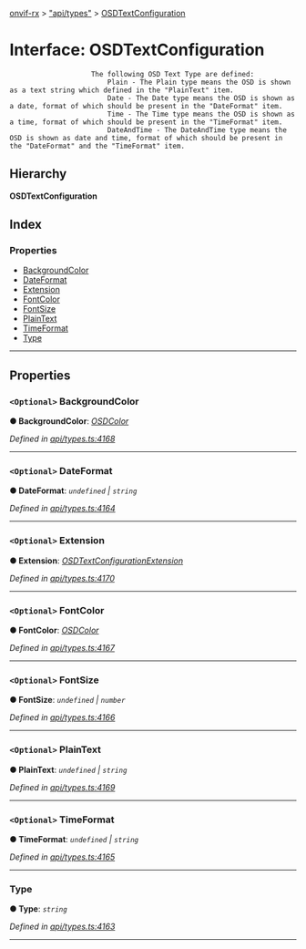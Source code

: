 [onvif-rx](../README.md) > ["api/types"](../modules/_api_types_.md) > [OSDTextConfiguration](../interfaces/_api_types_.osdtextconfiguration.md)

# Interface: OSDTextConfiguration

```
                    The following OSD Text Type are defined:
                        Plain - The Plain type means the OSD is shown as a text string which defined in the "PlainText" item.
                        Date - The Date type means the OSD is shown as a date, format of which should be present in the "DateFormat" item.
                        Time - The Time type means the OSD is shown as a time, format of which should be present in the "TimeFormat" item.
                        DateAndTime - The DateAndTime type means the OSD is shown as date and time, format of which should be present in the "DateFormat" and the "TimeFormat" item.
```

## Hierarchy

**OSDTextConfiguration**

## Index

### Properties

* [BackgroundColor](_api_types_.osdtextconfiguration.md#backgroundcolor)
* [DateFormat](_api_types_.osdtextconfiguration.md#dateformat)
* [Extension](_api_types_.osdtextconfiguration.md#extension)
* [FontColor](_api_types_.osdtextconfiguration.md#fontcolor)
* [FontSize](_api_types_.osdtextconfiguration.md#fontsize)
* [PlainText](_api_types_.osdtextconfiguration.md#plaintext)
* [TimeFormat](_api_types_.osdtextconfiguration.md#timeformat)
* [Type](_api_types_.osdtextconfiguration.md#type)

---

## Properties

<a id="backgroundcolor"></a>

### `<Optional>` BackgroundColor

**● BackgroundColor**: *[OSDColor](_api_types_.osdcolor.md)*

*Defined in [api/types.ts:4168](https://github.com/patrickmichalina/onvif-rx/blob/f117e44/src/api/types.ts#L4168)*

___
<a id="dateformat"></a>

### `<Optional>` DateFormat

**● DateFormat**: *`undefined` \| `string`*

*Defined in [api/types.ts:4164](https://github.com/patrickmichalina/onvif-rx/blob/f117e44/src/api/types.ts#L4164)*

___
<a id="extension"></a>

### `<Optional>` Extension

**● Extension**: *[OSDTextConfigurationExtension](_api_types_.osdtextconfigurationextension.md)*

*Defined in [api/types.ts:4170](https://github.com/patrickmichalina/onvif-rx/blob/f117e44/src/api/types.ts#L4170)*

___
<a id="fontcolor"></a>

### `<Optional>` FontColor

**● FontColor**: *[OSDColor](_api_types_.osdcolor.md)*

*Defined in [api/types.ts:4167](https://github.com/patrickmichalina/onvif-rx/blob/f117e44/src/api/types.ts#L4167)*

___
<a id="fontsize"></a>

### `<Optional>` FontSize

**● FontSize**: *`undefined` \| `number`*

*Defined in [api/types.ts:4166](https://github.com/patrickmichalina/onvif-rx/blob/f117e44/src/api/types.ts#L4166)*

___
<a id="plaintext"></a>

### `<Optional>` PlainText

**● PlainText**: *`undefined` \| `string`*

*Defined in [api/types.ts:4169](https://github.com/patrickmichalina/onvif-rx/blob/f117e44/src/api/types.ts#L4169)*

___
<a id="timeformat"></a>

### `<Optional>` TimeFormat

**● TimeFormat**: *`undefined` \| `string`*

*Defined in [api/types.ts:4165](https://github.com/patrickmichalina/onvif-rx/blob/f117e44/src/api/types.ts#L4165)*

___
<a id="type"></a>

###  Type

**● Type**: *`string`*

*Defined in [api/types.ts:4163](https://github.com/patrickmichalina/onvif-rx/blob/f117e44/src/api/types.ts#L4163)*

___

